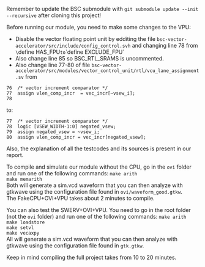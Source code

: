 Remember to update the BSC submodule with `git submodule update --init --recursive` after cloning this project!

Before running our module, you need to make some changes to the VPU:

- Disable the vector floating point unit by edditing the file `bsc-vector-accelerator/src/include/config_control.svh` and changing line 78 from `\`define HAS_FPU` to `\`define EXCLUDE_FPU`  
- Also change line 85 so BSC_RTL_SRAMS is uncommented. 
- Also change line 77-80 of file `bsc-vector-accelerator/src/modules/vector_control_unit/rtl/vcu_lane_assignment.sv` from  
```
76  /* vector increment comparator */
77  assign vlen_comp_incr  = vec_incr[~vsew_i];
78
```
to: 
```
77  /* vector increment comparator */
78  logic [VSEW_WIDTH-1:0] negated_vsew;
79  assign negated_vsew = ~vsew_i;
80  assign vlen_comp_incr = vec_incr[negated_vsew];
```

Also, the explanation of all the testcodes and its sources is present in our report.

To compile and simulate our module without the CPU, go in the `ovi` folder and run one of the following commands:
`make arith`  
`make memarith`  
Both will generate a sim.vcd waveform that you can then analyze with gtkwave using the configuration file found in `ovi/waveform_good.gtkw`.  
The FakeCPU+OVI+VPU takes about 2 minutes to compile.


You can also test the SWERV+OVI+VPU. You need to go in the root folder (not the `ovi` folder) and run one of the following commands:
`make arith`  
`make loadstore`  
`make setvl`  
`make vecaxpy`  
All will generate a sim.vcd waveform that you can then analyze with gtkwave using the configuration file found in `gtk.gtkw`.  

Keep in mind compiling the full project takes from 10 to 20 minutes.
